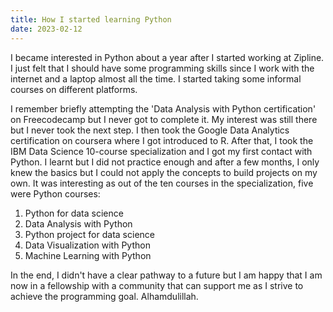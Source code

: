 ```yaml
---
title: How I started learning Python
date: 2023-02-12
---
```


I became interested in Python about a year after I started working at Zipline. I just felt that I should have some programming skills since I work with the internet and a laptop almost all the time. I started taking some informal courses on different platforms. 

I remember briefly attempting the 'Data Analysis with Python certification' on Freecodecamp but I never got to complete it. My interest was still there but I never took the next step. I then took the Google Data Analytics certification on coursera where I got introduced to R. After that, I took the IBM Data Science 10-course specialization and I got my first contact with Python. I learnt but I did not practice enough and after a few months, I only knew the basics but I could not apply the concepts to build projects on my own. It was interesting as out of the ten courses in the specialization, five were Python courses:

1. Python for data science
2. Data Analysis with Python
3. Python project for data science
4. Data Visualization with Python
5. Machine Learning with Python

In the end, I didn't have a clear pathway to a future but I am happy that I am now in a fellowship with a community that can support me as I strive to achieve the programming goal. Alhamdulillah. 
